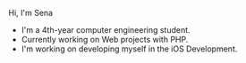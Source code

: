 <!-- ### Hi there 👋
I'm a 4th-year computer engineering student. I develop web projects with PHP and am striving to improve my skills in iOS mobile development.
-->
Hi, I'm Sena
- I'm a 4th-year computer engineering student.
- Currently working on Web projects with PHP.
- I'm working on developing myself in the iOS Development.
<!--
**senagurkan/senagurkan** is a ✨ _special_ ✨ repository because its `README.md` (this file) appears on your GitHub profile.

Here are some ideas to get you started:

- 🔭 I’m currently working on ...
- 🌱 I’m currently learning ...
- 👯 I’m looking to collaborate on ...
- 🤔 I’m looking for help with ...
- 💬 Ask me about ...
- 📫 How to reach me: ...
- 😄 Pronouns: ...
- ⚡ Fun fact: ...
-->
